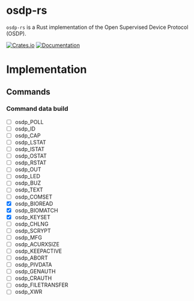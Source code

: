 # osdp-rs

`osdp-rs` is a Rust implementation of the Open Supervised Device Protocol (OSDP).

[![Crates.io](https://img.shields.io/crates/v/osdp)](https://crates.io/crates/osdp)
[![Documentation](https://docs.rs/osdp/badge.svg)](https://docs.rs/osdp)

# Implementation

## Commands

### Command data build

 - [ ] osdp_POLL
 - [ ] osdp_ID
 - [ ] osdp_CAP
 - [ ] osdp_LSTAT
 - [ ] osdp_ISTAT
 - [ ] osdp_OSTAT
 - [ ] osdp_RSTAT
 - [ ] osdp_OUT
 - [ ] osdp_LED
 - [ ] osdp_BUZ
 - [ ] osdp_TEXT
 - [ ] osdp_COMSET
 - [x] osdp_BIOREAD
 - [x] osdp_BIOMATCH
 - [x] osdp_KEYSET
 - [ ] osdp_CHLNG
 - [ ] osdp_SCRYPT
 - [ ] osdp_MFG
 - [ ] osdp_ACURXSIZE
 - [ ] osdp_KEEPACTIVE
 - [ ] osdp_ABORT
 - [ ] osdp_PIVDATA
 - [ ] osdp_GENAUTH
 - [ ] osdp_CRAUTH
 - [ ] osdp_FILETRANSFER
 - [ ] osdp_XWR
